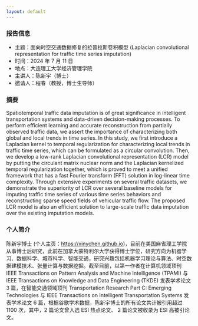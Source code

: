 ```yaml
---
layout: default
---
```


### 报告信息

- 主题：面向时空交通数据修复的拉普拉斯卷积模型 (Laplacian convolutional representation for traffic time series imputation)
- 时间：2024 年 7 月 11 日
- 地点：大连理工大学经济管理学院
- 主讲人：陈新宇（博士）
- 邀请人：程春（教授，博士生导师）

### 摘要

Spatiotemporal traffic data imputation is of great significance in intelligent transportation systems and data-driven decision-making processes. To perform efficient learning and accurate reconstruction from partially observed traffic data, we assert the importance of characterizing both global and local trends in time series. In this study, we first introduce a Laplacian kernel to temporal regularization for characterizing local trends in traffic time series, which can be formulated as a circular convolution. Then, we develop a low-rank Laplacian convolutional representation (LCR) model by putting the circulant matrix nuclear norm and the Laplacian kernelized temporal regularization together, which is proved to meet a unified framework that has a fast Fourier transform (FFT) solution in log-linear time complexity. Through extensive experiments on several traffic datasets, we demonstrate the superiority of LCR over several baseline models for imputing traffic time series of various time series behaviors and reconstructing sparse speed fields of vehicular traffic flow. The proposed LCR model is also an efficient solution to large-scale traffic data imputation over the existing imputation models.

### 个人简介

陈新宇博士 (个人主页：https://xinychen.github.io)，目前在美国麻省理工学院从事博士后研究，此前在加拿大蒙特利尔大学获得博士学位，研究方向为机器学习、数据科学、城市科学、智能交通，研究兴趣包括机器学习理论与算法、时空数据建模技术、张量计算与数据挖掘。截至目前，以第一作者在计算机领域顶刊 IEEE Transactions on Pattern Analysis and Machine Intelligence (TPAMI) 与 IEEE Transactions on Knowledge and Data Engineering (TKDE) 发表学术论文 3 篇，在智能交通领域顶刊 Transportation Research Part C: Emerging Technologies 与 IEEE Transactions on Intelligent Transportation Systems 发表学术论文 6 篇，根据谷歌学术数据，陈新宇博士的所有论文共计被引用超过 1100 次，其中，2 篇论文曾入选 ESI 热点论文、 2 篇论文被收录为 ESI 高被引论文。

<br>
